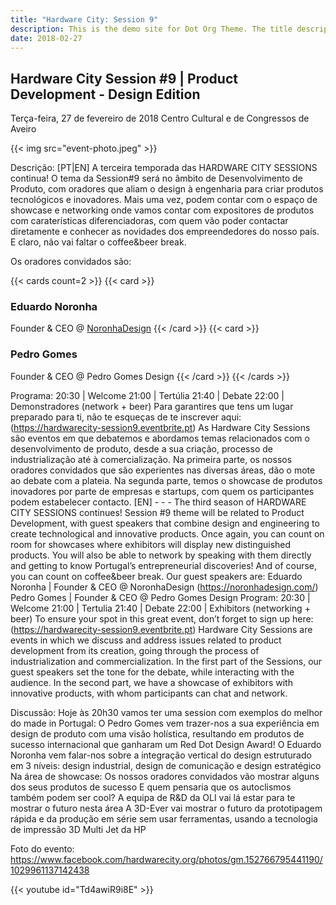 ```yaml
---
title: "Hardware City: Session 9"
description: This is the demo site for Dot Org Theme. The title description and images front matter is required for meta og content.
date: 2018-02-27
---
```


## Hardware City Session #9 | Product Development - Design Edition
Terça-feira, 27 de fevereiro de 2018
Centro Cultural e de Congressos de Aveiro

{{< img src="event-photo.jpeg" >}}

Descrição: [PT|EN]
A terceira temporada das HARDWARE CITY SESSIONS continua! O tema da Session#9 será no âmbito de Desenvolvimento de Produto, com oradores que aliam o design à engenharia para criar produtos tecnológicos e inovadores.
Mais uma vez, podem contar com o espaço de showcase e networking onde vamos contar com expositores de produtos com caraterísticas diferenciadoras, com quem vão poder contactar diretamente e conhecer as novidades dos empreendedores do nosso país. E claro, não vai faltar o coffee&beer break.

Os oradores convidados são:

{{< cards count=2 >}}
{{< card >}}
### Eduardo Noronha
Founder & CEO @ [NoronhaDesign](https://noronhadesign.com/)
{{< /card >}}
{{< card >}}
### Pedro Gomes
Founder & CEO @ Pedro Gomes Design
{{< /card >}}
{{< /cards >}}

Programa:
20:30 | Welcome
21:00 | Tertúlia
21:40 | Debate
22:00 | Demonstradores (network + beer)
Para garantires que tens um lugar preparado para ti, não te esqueças de te inscrever aqui: (https://hardwarecity-session9.eventbrite.pt)
As Hardware City Sessions são eventos em que debatemos e abordamos temas relacionados com o desenvolvimento de produto, desde a sua criação, processo de industrialização até à comercialização.
Na primeira parte, os nossos oradores convidados que são experientes nas diversas áreas, dão o mote ao debate com a plateia. Na segunda parte, temos o showcase de produtos inovadores por parte de empresas e startups, com quem os participantes podem estabelecer contacto.
[EN] - - -
The third season of HARDWARE CITY SESSIONS continues! Session #9 theme will be related to Product Development, with guest speakers that combine design and engineering to create technological and innovative products.
Once again, you can count on room for showcases where exhibitors will display new distinguished products. You will also be able to network by speaking with them directly and getting to know Portugal’s entrepreneurial discoveries! And of course, you can count on coffee&beer break.
Our guest speakers are:
Eduardo Noronha | Founder & CEO @ NoronhaDesign (https://noronhadesign.com/)
Pedro Gomes | Founder & CEO @ Pedro Gomes Design
Program:
20:30 | Welcome
21:00 | Tertulia
21:40 | Debate
22:00 | Exhibitors (networking + beer)
To ensure your spot in this great event, don’t forget to sign up here: (https://hardwarecity-session9.eventbrite.pt)
Hardware City Sessions are events in which we discuss and address issues related to product development from its creation, going through the process of industrialization and commercialization.
In the first part of the Sessions, our guest speakers set the tone for the debate, while interacting with the audience. In the second part, we have a showcase of exhibitors with innovative products, with whom participants can chat and network.

Discussão: Hoje às 20h30 vamos ter uma session com exemplos do melhor do made in Portugal:
O Pedro Gomes vem trazer-nos a sua experiência em design de produto com uma visão holística, resultando em produtos de sucesso internacional que ganharam um Red Dot Design Award!
 O Eduardo Noronha vem falar-nos sobre a integração vertical do design estruturado em 3 níveis: design industrial, design de comunicação e design estratégico
Na área de showcase:
 Os nossos oradores convidados vão mostrar alguns dos seus produtos de sucesso
 E quem pensaria que os autoclismos também podem ser cool?  A equipa de R&D da OLI vai lá estar para te mostrar o futuro nesta área
 A 3D-Ever vai mostrar o futuro da prototipagem rápida e da produção em série sem usar ferramentas, usando a tecnologia de impressão 3D Multi Jet da HP

Foto do evento: https://www.facebook.com/hardwarecity.org/photos/gm.152766795441190/1029961137142438

{{< youtube id="Td4awiR9i8E" >}}
